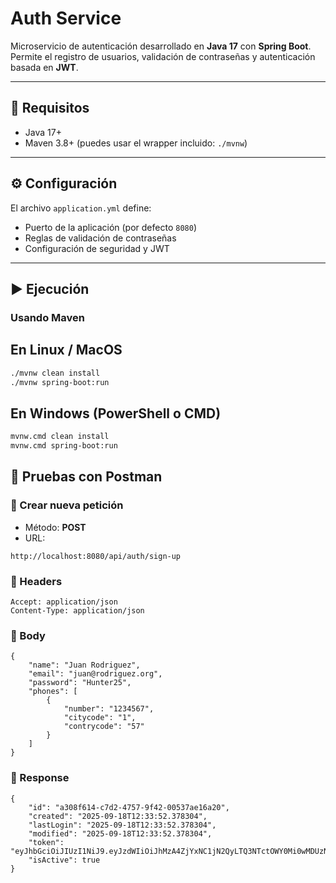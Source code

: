# Auth Service

Microservicio de autenticación desarrollado en **Java 17** con **Spring Boot**.  
Permite el registro de usuarios, validación de contraseñas y autenticación basada en **JWT**.

---

## 🚀 Requisitos

- Java 17+
- Maven 3.8+ (puedes usar el wrapper incluido: `./mvnw`)

---

## ⚙️ Configuración

El archivo `application.yml` define:
- Puerto de la aplicación (por defecto `8080`)
- Reglas de validación de contraseñas
- Configuración de seguridad y JWT

---

## ▶️ Ejecución

### Usando Maven

## En Linux / MacOS
```bash
./mvnw clean install
./mvnw spring-boot:run
```

## En Windows (PowerShell o CMD)
```bash
mvnw.cmd clean install
mvnw.cmd spring-boot:run
```
## 🧪 Pruebas con Postman

### 🔹 Crear nueva petición
- Método: **POST**
- URL:
```
http://localhost:8080/api/auth/sign-up
```
### 🔹 Headers
```
Accept: application/json
Content-Type: application/json
```
### 🔹 Body
```
{
    "name": "Juan Rodriguez",
    "email": "juan@rodriguez.org",
    "password": "Hunter25",
    "phones": [
        {
            "number": "1234567",
            "citycode": "1",
            "contrycode": "57"
        }
    ]
}
```

### 🔹 Response
```
{
    "id": "a308f614-c7d2-4757-9f42-00537ae16a20",
    "created": "2025-09-18T12:33:52.378304",
    "lastLogin": "2025-09-18T12:33:52.378304",
    "modified": "2025-09-18T12:33:52.378304",
    "token": "eyJhbGciOiJIUzI1NiJ9.eyJzdWIiOiJhMzA4ZjYxNC1jN2QyLTQ3NTctOWY0Mi0wMDUzN2FlMTZhMjAiLCJlbWFpbCI6Imp1YW5Acm9kcmlndWV6Lm9yZyIsImlhdCI6MTc1ODIxNjgzMiwiZXhwIjoxNzU4MzAzMjMyfQ.wft1BP7cDnAenHrwJWIE7by9lNWBrRH60oaC4b1Ld2g",
    "isActive": true
}
```